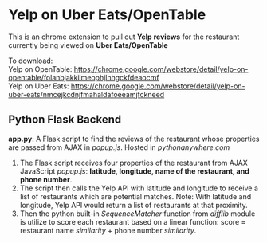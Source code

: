 # Yelp on Uber Eats/OpenTable
This is an chrome extension to pull out **Yelp reviews** for the restaurant currently being viewed on **Uber Eats/OpenTable**

To download:  
Yelp on OpenTable: https://chrome.google.com/webstore/detail/yelp-on-opentable/folanbjakkilmeophjlnhgckfdeaocmf   
Yelp on Uber Eats: https://chrome.google.com/webstore/detail/yelp-on-uber-eats/nmcejkcdnjfmahaldafoeeamjfckneed   

## Python Flask Backend 
**app.py**: A Flask script to find the reviews of the restaurant whose properties are passed from AJAX in *popup.js*. Hosted in *pythonanywhere.com*

1. The Flask script receives four properties of the restaurant from AJAX JavaScript *popup.js*: 
**latitude, longitude, name of the restaurant, and phone number**.
2. The script then calls the Yelp API with latitude and longitude to receive a list of restaurants which are potential matches.
Note: With latitude and longitude, Yelp API would return a list of restaurants at that proximity.
3. Then the python built-in *SequenceMatcher* function from *difflib* module is utilize to score each restaurant based on a linear function: 
score = restaurant name *similarity* + phone number *similarity*.



